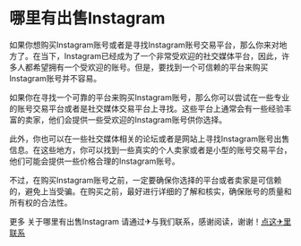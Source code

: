 # 哪里有出售Instagram

如果你想购买Instagram账号或者是寻找Instagram账号交易平台，那么你来对地方了。在当下，Instagram已经成为了一个非常受欢迎的社交媒体平台，因此，许多人都希望拥有一个受欢迎的账号。但是，要找到一个可信赖的平台来购买Instagram账号并不容易。

如果你在寻找一个可靠的平台来购买Instagram账号，那么你可以尝试在一些专业的账号交易平台或者是社交媒体交易平台上寻找。这些平台上通常会有一些经验丰富的卖家，他们会提供一些受欢迎的Instagram账号供你选择。

此外，你也可以在一些社交媒体相关的论坛或者是网站上寻找Instagram账号出售信息。在这些地方，你可以找到一些真实的个人卖家或者是小型的账号交易平台，他们可能会提供一些价格合理的Instagram账号。

不过，在购买Instagram账号之前，一定要确保你选择的平台或者卖家是可信赖的，避免上当受骗。在购买之前，最好进行详细的了解和核实，确保账号的质量和所有权的合法性。

更多 关于哪里有出售Instagram 请通过✈与我们联系，感谢阅读，谢谢！[点这✈里联系](https://www.k02.cc)